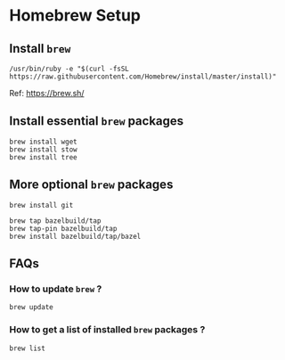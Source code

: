 # Homebrew Setup

## Install `brew`

```shell
/usr/bin/ruby -e "$(curl -fsSL https://raw.githubusercontent.com/Homebrew/install/master/install)"
```

Ref: <https://brew.sh/>

## Install essential `brew` packages

```shell
brew install wget
brew install stow
brew install tree
```

## More optional `brew` packages

```shell
brew install git

brew tap bazelbuild/tap
brew tap-pin bazelbuild/tap
brew install bazelbuild/tap/bazel
```

## FAQs

### How to update `brew` ?

```shell
brew update
```

### How to get a list of installed `brew` packages ?

```shell
brew list
```
